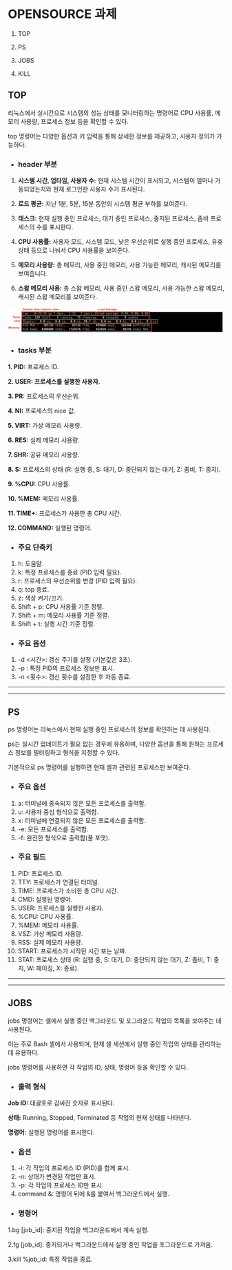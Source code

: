 # OPENSOURCE 과제

1. TOP

2. PS

3. JOBS

4. KILL
 

## **TOP**
리눅스에서 실시간으로 시스템의 성능 상태를 모니터링하는 명령어로 CPU 사용률, 메모리 사용량, 프로세스 정보 등을 확인할 수 있다. 

top 명령어는 다양한 옵션과 키 입력을 통해 상세한 정보를 제공하고, 사용자 정의가 가능하다.




- ### header 부분


1. **시스템 시간, 업타임, 사용자 수:**
   현재 시스템 시간이 표시되고, 시스템이 얼마나 가동되었는지와 현재 로그인한 사용자 수가 표시된다.

2. **로드 평균:**
   지난 1분, 5분, 15분 동안의 시스템 평균 부하를 보여준다.

3. **태스크:**
   현재 실행 중인 프로세스, 대기 중인 프로세스, 중지된 프로세스, 좀비 프로세스의 수를 표시한다.

4. **CPU 사용률:**
   사용자 모드, 시스템 모드, 낮은 우선순위로 실행 중인 프로세스, 유휴 상태 등으로 나눠서 CPU 사용률을 보여준다.

5. **메모리 사용량:**
   총 메모리, 사용 중인 메모리, 사용 가능한 메모리, 캐시된 메모리를 보여줍니다.
   
6. **스왑 메모리 사용:**
   총 스왑 메모리, 사용 중인 스왑 메모리, 사용 가능한 스왑 메모리, 캐시된 스왑 메모리를 보여준다.

![poster](./rrg.png)




* ### tasks 부분
**1. PID:** 프로세스 ID.


**2. USER: 프로세스를 실행한 사용자.**


**3. PR:** 프로세스의 우선순위.


**4. NI:** 프로세스의 nice 값.


**5. VIRT:** 가상 메모리 사용량.


**6. RES:** 실제 메모리 사용량.


**7. SHR:** 공유 메모리 사용량.


**8. S:** 프로세스의 상태 (R: 실행 중, S: 대기, D: 중단되지 않는 대기, Z: 좀비, T: 중지).


**9. %CPU:** CPU 사용률.


**10. %MEM:** 메모리 사용률.


**11. TIME+:** 프로세스가 사용한 총 CPU 시간.


**12. COMMAND:** 실행된 명령어.



- ### 주요 단축키
1. h: 도움말.
2. k: 특정 프로세스를 종료 (PID 입력 필요).
3. r: 프로세스의 우선순위를 변경 (PID 입력 필요).
4. q: top 종료.
5. z: 색상 켜기/끄기.
6. Shift + p: CPU 사용률 기준 정렬.
7. Shift + m: 메모리 사용률 기준 정렬.
8. Shift + t: 실행 시간 기준 정렬.



- ### 주요 옵션
1. -d <시간>: 갱신 주기를 설정 (기본값은 3초).
2. -p <PID>: 특정 PID의 프로세스 정보만 표시.
3. -n <횟수>: 갱신 횟수를 설정한 후 자동 종료.



* * *
* * *

## **PS**


ps 명령어는 리눅스에서 현재 실행 중인 프로세스의 정보를 확인하는 데 사용된다. 

ps는 실시간 업데이트가 필요 없는 경우에 유용하며, 다양한 옵션을 통해 원하는 프로세스 정보를 필터링하고 형식을 지정할 수 있다. 

기본적으로 ps 명령어를 실행하면 현재 셸과 관련된 프로세스만 보여준다.



- ### 주요 옵션
1. a: 터미널에 종속되지 않은 모든 프로세스를 출력함.
2. u: 사용자 중심 형식으로 출력함.
3. x: 터미널에 연결되지 않은 모든 프로세스를 출력함.
4. -e: 모든 프로세스를 출력함.
5. -f: 완전한 형식으로 출력함(풀 포맷).


- ### 주요 필드
1. PID: 프로세스 ID.
2. TTY: 프로세스가 연결된 터미널.
3. TIME: 프로세스가 소비한 총 CPU 시간.
4. CMD: 실행된 명령어.
5. USER: 프로세스를 실행한 사용자.
6. %CPU: CPU 사용률.
7. %MEM: 메모리 사용률.
8. VSZ: 가상 메모리 사용량.
9. RSS: 실제 메모리 사용량.
10. START: 프로세스가 시작된 시간 또는 날짜.
11. STAT: 프로세스 상태 (R: 실행 중, S: 대기, D: 중단되지 않는 대기, Z: 좀비, T: 중지, W: 페이징, X: 종료).


* * *
* * *


## **JOBS**
jobs 명령어는 셸에서 실행 중인 백그라운드 및 포그라운드 작업의 목록을 보여주는 데 사용된다. 

이는 주로 Bash 셸에서 사용되며, 현재 셸 세션에서 실행 중인 작업의 상태를 관리하는 데 유용하다. 

jobs 명령어를 사용하면 각 작업의 ID, 상태, 명령어 등을 확인할 수 있다.



- ### 출력 형식
**Job ID:** 대괄호로 감싸진 숫자로 표시된다.


**상태:** Running, Stopped, Terminated 등 작업의 현재 상태를 나타낸다.


**명령어:** 실행된 명령어를 표시한다.


- ### 옵션
1. -l: 각 작업의 프로세스 ID (PID)를 함께 표시.
2. -n: 상태가 변경된 작업만 표시.
3. -p: 각 작업의 프로세스 ID만 표시.
4. command &: 명령어 뒤에 &를 붙여서 백그라운드에서 실행.


- ### 명령어
1.bg [job_id]: 중지된 작업을 백그라운드에서 계속 실행.

2.fg [job_id]: 중지되거나 백그라운드에서 실행 중인 작업을 포그라운드로 가져옴.

3.kill %job_id: 특정 작업을 종료.







